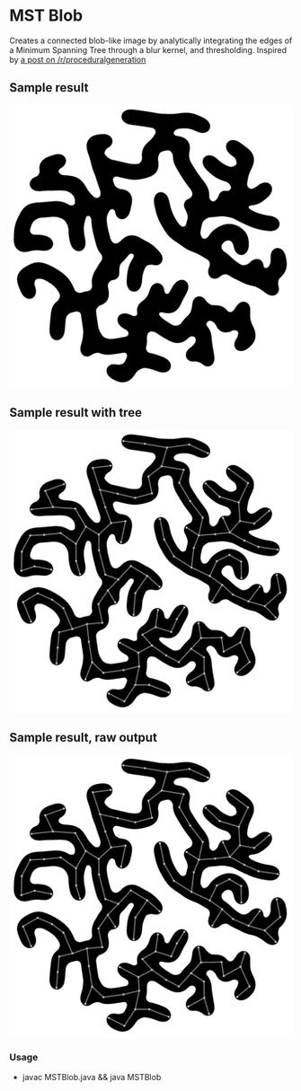 # MST Blob
Creates a connected blob-like image by analytically integrating the edges of a Minimum Spanning Tree through a blur kernel, and thresholding.
Inspired by [a post on /r/proceduralgeneration](https://www.reddit.com/r/proceduralgeneration/comments/dbtk88/looking_of_ideasadvice_for_generating_this_sort/)

## Sample result
![Sample image without tree shown](sample.png?raw=true)

## Sample result with tree
![Sample image with tree shown](sample_with_tree.png?raw=true)

## Sample result, raw output
![Sample image with tree shown](sample_with_tree.png?raw=true)

### Usage
* javac MSTBlob.java && java MSTBlob
